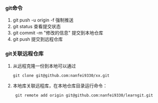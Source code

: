 ### git命令

1. git push -u origin -f 强制推送
2. git status 查看提交状态
3. git commit -m "修改的信息" 提交到本地仓库
4. git push 提交到远程仓库

### git关联远程仓库

1. 从远程克隆一份到本地可以通过

   ```
   git clone git@github.com:nanfei9330/xx.git
   ```

2. 本地库关联远程库，在本地仓库目录运行命令：

   ```
    git remote add origin git@github.com:nanfei9330/learngit.git
   ```

